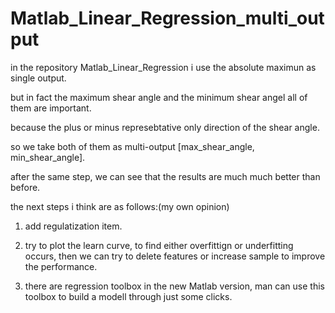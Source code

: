 # Matlab_Linear_Regression_multi_output

in the repository Matlab_Linear_Regression i use the absolute maximun as single output.

but in fact the maximum shear angle and the minimum shear angel all of them are important.

because the plus or minus represebtative only direction of the shear angle.

so we take both of them as multi-output [max_shear_angle, min_shear_angle].

after the same step, we can see that the results are much much better than before.


the next steps i think are as follows:(my own opinion)

1. add regulatization item.

2. try to plot the learn curve, to find either overfittign or underfitting occurs, then we can try to 
delete features or increase sample to improve the performance.

3. there are regression toolbox in the new Matlab version, man can use this toolbox to build a modell through 
just some clicks.


